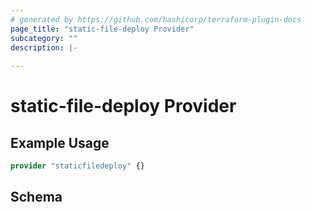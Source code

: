 ```yaml
---
# generated by https://github.com/hashicorp/terraform-plugin-docs
page_title: "static-file-deploy Provider"
subcategory: ""
description: |-
  
---
```


# static-file-deploy Provider



## Example Usage

```terraform
provider "staticfiledeploy" {}
```

<!-- schema generated by tfplugindocs -->
## Schema
